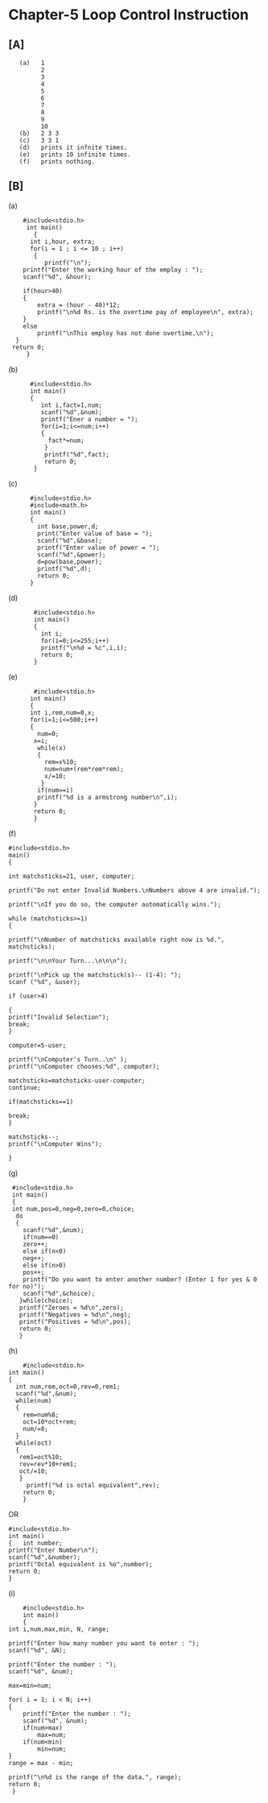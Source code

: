 # Chapter-5 Loop Control Instruction
## [A]

       (a)   1
             2
             3
             4
             5
             6
             7
             8
             9
             10
       (b)   2 3 3
       (c)   3 3 1
       (d)   prints it infnite times.
       (e)   prints 10 infinite times.
       (f)   prints nothing.
       
## [B]

   (a)
       
        #include<stdio.h>
         int main()
           {
	      int i,hour, extra;
	      for(i = 1 ; i <= 10 ; i++) 
	       {
              printf("\n");
		printf("Enter the working hour of the employ : ");
		scanf("%d", &hour);
		
		if(hour>40)
		{
			extra = (hour - 40)*12;
			printf("\n%d Rs. is the overtime pay of employee\n", extra);
		}
		else
			printf("\nThis employ has not done overtime.\n");
	  }
	 return 0;
         }
         
   (b)
   
          #include<stdio.h>
          int main()
          {
             int i,fact=1,num;
             scanf("%d",&num);
             printf("Ener a number = ");
             for(i=1;i<=num;i++)
             {
               fact*=num;
              }
              printf("%d",fact);
              return 0;
           }
           
   (c)
   
          #include<stdio.h>
          #include<math.h>
          int main()
          {
            int base,power,d;
            print("Enter value of base = ");
            scanf("%d",&base);
            printf("Enter value of power = ");
            scanf("%d",&power);
            d=pow(base,power);
            printf("%d",d);
            return 0;
          }
           
   (d)
   
           #include<stdio.h>
           int main()
           {
             int i;
             for(i=0;i<=255;i++)
             printf("\n%d = %c",i,i);
             return 0;
           }
           
   (e)
   
           #include<stdio.h>
          int main()
          {
          int i,rem,num=0,x;
          for(i=1;i<=500;i++)
          {
          	num=0;
           x=i;
            while(x)
            {
              rem=x%10;
              num=num+(rem*rem*rem);
              x/=10;
             }
            if(num==i)
            printf("%d is a armstrong number\n",i);
           }
           return 0;
           }
	   
   (f)
   	
	#include<stdio.h>
	main()
	{

	int matchsticks=21, user, computer;

	printf("Do not enter Invalid Numbers.\nNumbers above 4 are invalid.");

	printf("\nIf you do so, the computer automatically wins.");

	while (matchsticks>=1)
	{

	printf("\nNumber of matchsticks available right now is %d.", matchsticks);

	printf("\n\nYour Turn...\n\n\n");

	printf("\nPick up the matchstick(s)-- (1-4): ");
	scanf ("%d", &user);

	if (user>4)

	{
	printf("Invalid Selection"); 
	break;
	}

	computer=5-user;

	printf("\nComputer's Turn..\n" );
	printf("\nComputer chooses:%d", computer);
	
	matchsticks=matchsticks-user-computer;
	continue;

	if(matchsticks==1)

	break;
	}

	matchsticks--;
	printf("\nComputer Wins");

	}

   
   (g)
         
	 #include<stdio.h>
	 int main()
	 {
	 int num,pos=0,neg=0,zero=0,choice;
	  do
	  {
	    scanf("%d",&num);
	    if(num==0)
	    zero++;
	    else if(n<0)
	    neg++;
	    else if(n>0)
	    pos++;
	    printf("Do you want to enter another number? (Enter 1 for yes & 0 for no)");
	    scanf("%d",&choice);
	   }while(choice);
	   printf("Zeroes = %d\n",zero);
	   printf("Negatives = %d\n",neg);
	   printf("Positives = %d\n",pos);
	   return 0;
	   }

   (h)
   
        #include<stdio.h>
	int main()
	{
	  int num,rem,oct=0,rev=0,rem1;
	  scanf("%d",&num);
	  while(num)
	  {
	    rem=num%8;
	    oct=10*oct+rem;
	    num/=8;
	  }
	  while(oct)
	  {
	   rem1=oct%10;
	   rev=rev*10+rem1;
	   oct/=10;
	   }
	     printf("%d is octal equivalent",rev);
	    return 0;
	    }
	
 OR
 	
	#include<stdio.h>
	int main()
	{   int number;
    printf("Enter Number\n");
    scanf("%d",&number);
    printf("Octal equivalent is %o",number);
    return 0;
	}
   (i)
   
        #include<stdio.h>
        int main()
        {
	int i,num,max,min, N, range;
	
	printf("Enter how many number you want to enter : ");
	scanf("%d", &N);
	
	printf("Enter the number : ");
	scanf("%d", &num);
	
	max=min=num;
	
	for( i = 1; i < N; i++)
	{
		printf("Enter the number : ");
		scanf("%d", &num);
		if(num>max)
			max=num;
		if(num<min)
			min=num;
	}
	range = max - min;
	
	printf("\n%d is the range of the data.", range);
	return 0;
     }
            
	 
